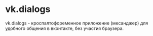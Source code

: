 # vk.dialogs
vk.dialogs - кроспалтофоременное приложение (месанджер) для удобного общения в вконтакте, без участия браузера.
